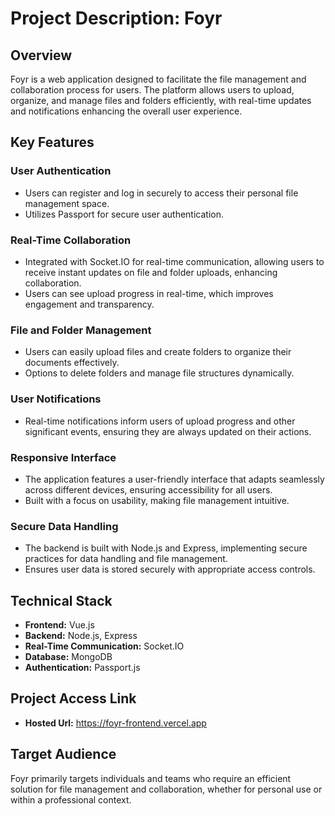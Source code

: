# Project Description: Foyr

## Overview
Foyr is a web application designed to facilitate the file management and collaboration process for users. The platform allows users to upload, organize, and manage files and folders efficiently, with real-time updates and notifications enhancing the overall user experience.

## Key Features

### User Authentication
- Users can register and log in securely to access their personal file management space.
- Utilizes Passport for secure user authentication.

### Real-Time Collaboration
- Integrated with Socket.IO for real-time communication, allowing users to receive instant updates on file and folder uploads, enhancing collaboration.
- Users can see upload progress in real-time, which improves engagement and transparency.

### File and Folder Management
- Users can easily upload files and create folders to organize their documents effectively.
- Options to delete folders and manage file structures dynamically.

### User Notifications
- Real-time notifications inform users of upload progress and other significant events, ensuring they are always updated on their actions.

### Responsive Interface
- The application features a user-friendly interface that adapts seamlessly across different devices, ensuring accessibility for all users.
- Built with a focus on usability, making file management intuitive.

### Secure Data Handling
- The backend is built with Node.js and Express, implementing secure practices for data handling and file management.
- Ensures user data is stored securely with appropriate access controls.

## Technical Stack
- **Frontend:** Vue.js
- **Backend:** Node.js, Express
- **Real-Time Communication:** Socket.IO
- **Database:** MongoDB
- **Authentication:** Passport.js

## Project Access Link
- **Hosted Url:**  https://foyr-frontend.vercel.app

## Target Audience
Foyr primarily targets individuals and teams who require an efficient solution for file management and collaboration, whether for personal use or within a professional context.
